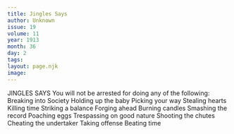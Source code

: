 ```yaml
---
title: Jingles Says
author: Unknown
issue: 19
volume: 11
year: 1913
month: 36
day: 2
tags:
layout: page.njk
image:
---
```

JINGLES SAYS    You will not be arrested for doing any of the following:    Breaking into Society    Holding up the baby    Picking your way    Stealing hearts    Killing time   Striking a balance   Forging ahead   Burning candles   Smashing the record   Poaching eggs   Trespassing on good nature   Shooting the chutes   Cheating the undertaker   Taking offense   Beating time

